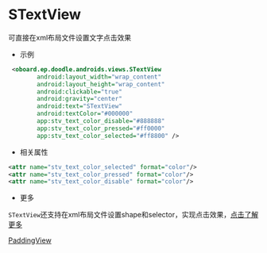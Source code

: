 STextView
======
可直接在xml布局文件设置文字点击效果

* 示例

```xml
 <oboard.ep.doodle.androids.views.STextView
        android:layout_width="wrap_content"
        android:layout_height="wrap_content"
        android:clickable="true"
        android:gravity="center"
        android:text="STextView"
        android:textColor="#000000"
        app:stv_text_color_disable="#888888"
        app:stv_text_color_pressed="#ff0000"
        app:stv_text_color_selected="#ff8800" />
```

* 相关属性

```xml
<attr name="stv_text_color_selected" format="color"/>
<attr name="stv_text_color_pressed" format="color"/>
<attr name="stv_text_color_disable" format="color"/>
```

* 更多

`STextView`还支持在xml布局文件设置shape和selector，实现点击效果，[点击了解更多](https://github.com/1993hzw/Androids/blob/master/README_SView.md)

[PaddingView](https://github.com/1993hzw/Androids/blob/master/README_PaddingView.md)